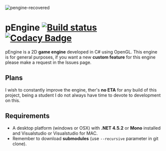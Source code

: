 ![pengine-recovered](https://user-images.githubusercontent.com/17594867/29499238-42d33b50-860d-11e7-8b44-984fa7b08a7a.png)

# pEngine [![Build status](https://ci.appveyor.com/api/projects/status/lwbleuaoxx0amaef?svg=true)](https://ci.appveyor.com/project/AndreaDemontis/pengine-r9yeo) [![Codacy Badge](https://api.codacy.com/project/badge/Grade/15321aad157e487b89d866a8ac934846)](https://www.codacy.com/app/ad.demontis/pEngine?utm_source=github.com&amp;utm_medium=referral&amp;utm_content=PizzaKun/pEngine&amp;utm_campaign=Badge_Grade)

pEngine is a 2D **game engine** developed in C# using OpenGL.
This engine is for general purposes, if you want a new **custom feature** for this engine please make a request in the Issues page.

## Plans

I wish to constantly improve the engine, ther's **no ETA** for any build of this project, being a student I do not always have time to devote to development on this.

## Requirements

- A desktop platform (windows or OSX) with **.NET 4.5.2** or **Mono** installed and Visualstudio or Visualstudio for MAC.
- Remember to download **submodules** (use `--recursive` parameter in git clone).

